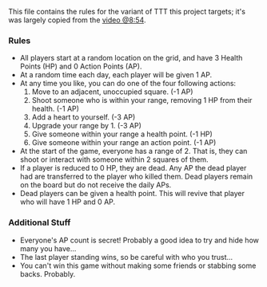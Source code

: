 This file contains the rules for the variant of TTT this project targets; it's was largely copied from the [video @8:54](https://youtu.be/aOYbR-Q_4Hs?t=534).

### Rules

- All players start at a random location on the grid, and have 3 Health Points (HP) and 0 Action Points (AP).
- At a random time each day, each player will be given 1 AP.
- At any time you like, you can do one of the four following actions:
  1. Move to an adjacent, unoccupied square. (-1 AP)
  2. Shoot someone who is within your range, removing 1 HP from their health. (-1 AP)
  3. Add a heart to yourself. (-3 AP)
  4. Upgrade your range by 1. (-3 AP)
  5. Give someone within your range a health point. (-1 HP)
  6. Give someone within your range an action point. (-1 AP)
- At the start of the game, everyone has a range of 2. That is, they can shoot or interact with someone within 2 squares of them.
- If a player is reduced to 0 HP, they are dead. Any AP the dead player had are transferred to the player who killed them. Dead players remain on the board but do not receive the daily APs.
- Dead players can be given a health point. This will revive that player who will have 1 HP and 0 AP.

### Additional Stuff

- Everyone's AP count is secret! Probably a good idea to try and hide how many you have...
- The last player standing wins, so be careful with who you trust...
- You can't win this game without making some friends or stabbing some backs. Probably.

<!-- Not yet implemented -->
<!-- - Dead players form a jury. Each day they vote, and whoever receives most votes will be 'haunted', and not receive any AP points that day.
- Once a day, at a random time, a heart will spawn on the field. The first player to move into the square containing the heart will receive an additional heart. -->
